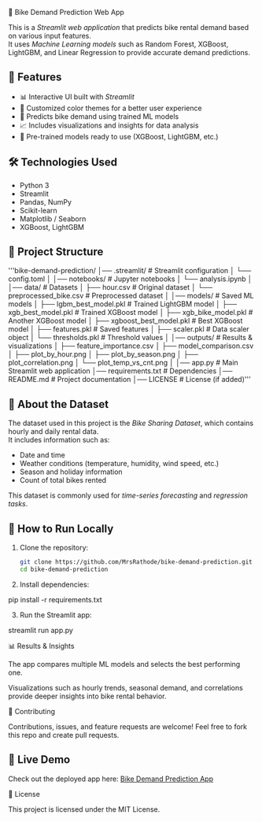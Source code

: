 🚴 Bike Demand Prediction Web App

This is a _Streamlit web application_ that predicts bike rental demand based on various input features.  
It uses _Machine Learning models_ such as Random Forest, XGBoost, LightGBM, and Linear Regression to provide accurate demand predictions.

## 🌟 Features

- 📊 Interactive UI built with _Streamlit_
- 🎨 Customized color themes for a better user experience
- 🤖 Predicts bike demand using trained ML models
- 📈 Includes visualizations and insights for data analysis
- 💾 Pre-trained models ready to use (XGBoost, LightGBM, etc.)

## 🛠 Technologies Used

- Python 3
- Streamlit
- Pandas, NumPy
- Scikit-learn
- Matplotlib / Seaborn
- XGBoost, LightGBM

## 📂 Project Structure

'''bike-demand-prediction/
│── .streamlit/ # Streamlit configuration
│ └── config.toml
│
│── notebooks/ # Jupyter notebooks
│ └── analysis.ipynb
│
│── data/ # Datasets
│ ├── hour.csv # Original dataset
│ └── preprocessed_bike.csv # Preprocessed dataset
│
│── models/ # Saved ML models
│ ├── lgbm_best_model.pkl # Trained LightGBM model
│ ├── xgb_best_model.pkl # Trained XGBoost model
│ ├── xgb_bike_model.pkl # Another XGBoost model
│ ├── xgboost_best_model.pkl # Best XGBoost model
│ ├── features.pkl # Saved features
│ ├── scaler.pkl # Data scaler object
│ └── thresholds.pkl # Threshold values
│
│── outputs/ # Results & visualizations
│ ├── feature_importance.csv
│ ├── model_comparison.csv
│ ├── plot_by_hour.png
│ ├── plot_by_season.png
│ ├── plot_correlation.png
│ └── plot_temp_vs_cnt.png
│
│── app.py # Main Streamlit web application
│── requirements.txt # Dependencies
│── README.md # Project documentation
│── LICENSE # License (if added)'''

## 📂 About the Dataset

The dataset used in this project is the _Bike Sharing Dataset_, which contains hourly and daily rental data.  
It includes information such as:

- Date and time
- Weather conditions (temperature, humidity, wind speed, etc.)
- Season and holiday information
- Count of total bikes rented

This dataset is commonly used for _time-series forecasting_ and _regression tasks_.

## 🚀 How to Run Locally

1. Clone the repository:

   ```bash
   git clone https://github.com/MrsRathode/bike-demand-prediction.git
   cd bike-demand-prediction

   ```

2. Install dependencies:

pip install -r requirements.txt

3. Run the Streamlit app:

streamlit run app.py

📊 Results & Insights

The app compares multiple ML models and selects the best performing one.

Visualizations such as hourly trends, seasonal demand, and correlations provide deeper insights into bike rental behavior.

🤝 Contributing

Contributions, issues, and feature requests are welcome!
Feel free to fork this repo and create pull requests.

## 🚀 Live Demo

Check out the deployed app here: [Bike Demand Prediction App](https://bikprediction.streamlit.app/)

📜 License

This project is licensed under the MIT License.
